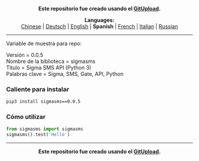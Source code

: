 <p align="center"><b>Este repositorio fue creado usando el <a href="http://127.0.0.1:3000">GitUpload</a>.</b></p>

<p align="center"><b>Languages:</b><br /><a href="https://github.com/markolofsen/sigmasms/blob/master/README_cn.md">Chinese</a> | <a href="https://github.com/markolofsen/sigmasms/blob/master/README_de.md">Deutsch</a> | <a href="https://github.com/markolofsen/sigmasms/blob/master/README.md">English</a> | <b>Spanish</b> | <a href="https://github.com/markolofsen/sigmasms/blob/master/README_fr.md">French</a> | <a href="https://github.com/markolofsen/sigmasms/blob/master/README_it.md">Italian</a> | <a href="https://github.com/markolofsen/sigmasms/blob/master/README_ru.md">Russian</a></p>

---

Variable de muestra para repo: 

Versión = 0.0.5 <br />
Nombre de la biblioteca = sigmasms <br />
Título = Sigma SMS API (Python 3) <br />
Palabras clave = Sigma, SMS, Gate, API, Python <br />

### Caliente para instalar

```sh
pip3 install sigmasms==0.0.5
```


### Cómo utilizar

```python
from sigmasms import sigmasms
sigmasms().test('Hello')
```



---

<p align="center"><b>Este repositorio fue creado usando el <a href="http://127.0.0.1:3000">GitUpload</a>.</b></p>